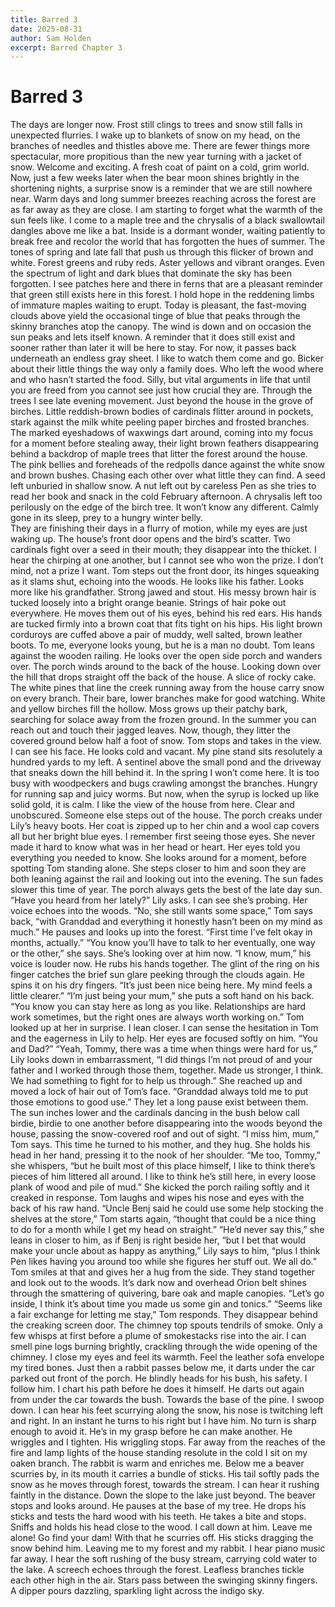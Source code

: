 ```yaml
---
title: Barred 3
date: 2025-08-31
author: Sam Holden
excerpt: Barred Chapter 3
---
```


# Barred 3

The days are longer now. Frost still clings to trees and snow still falls in unexpected flurries. I wake up to blankets of snow on my head, on the branches of needles and thistles above me. There are fewer things more spectacular, more propitious than the new year turning with a jacket of snow. Welcome and exciting. A fresh coat of paint on a cold, grim world. Now, just a few weeks later when the bear moon shines brightly in the shortening nights, a surprise snow is a reminder that we are still nowhere near. Warm days and long summer breezes reaching across the forest are as far away as they are close. I am starting to forget what the warmth of the sun feels like. 
I come to a maple tree and the chrysalis of a black swallowtail dangles above me like a bat. Inside is a dormant wonder, waiting patiently to break free and recolor the world that has forgotten the hues of summer. The tones of spring and late fall that push us through this flicker of brown and white.  Forest greens and ruby reds. Aster yellows and vibrant oranges. Even the spectrum of light and dark blues that dominate the sky has been forgotten. I see patches here and there in ferns that are a pleasant reminder that green still exists here in this forest. I hold hope in the reddening limbs of immature maples waiting to erupt. 
Today is pleasant, the fast-moving clouds above yield the occasional tinge of blue that peaks through the skinny branches atop the canopy. The wind is down and on occasion the sun peaks and lets itself known. A reminder that it does still exist and sooner rather than later it will be here to stay. For now, it passes back underneath an endless gray sheet.
I like to watch them come and go. Bicker about their little things the way only a family does. Who left the wood where and who hasn’t started the food. Silly, but vital arguments in life that until you are freed from you cannot see just how crucial they are. 
Through the trees I see late evening movement. Just beyond the house in the grove of birches. Little reddish-brown bodies of cardinals flitter around in pockets, stark against the milk white peeling paper birches and frosted branches. The marked eyeshadows of waxwings dart around, coming into my focus for a moment before stealing away, their light brown feathers disappearing behind a backdrop of  maple trees that litter the forest around the house. The pink bellies and foreheads of the redpolls dance against the white snow and brown bushes. Chasing each other over what little they can find. A seed left unburied in shallow snow. A nut left out by careless Pen as she tries to read her book and snack in the cold February afternoon. A chrysalis left too perilously on the edge of the birch tree. It won’t know any different. Calmly gone in its sleep, prey to a hungry winter belly.  
They are finishing their days in a flurry of motion, while my eyes are just waking up.
The house’s front door opens and the bird’s scatter. Two cardinals fight over a seed in their mouth; they disappear into the thicket. I hear the chirping at one another, but I cannot see who won the prize. I don’t mind, not a prize I want. 
Tom steps out the front door, its hinges squeaking as it slams shut, echoing into the woods. He looks like his father. Looks more like his grandfather. Strong jawed and stout. His messy brown hair is tucked loosely into a bright orange beanie. Strings of hair poke out everywhere. He moves them out of his eyes, behind his red ears. His hands are tucked firmly into a brown coat that fits tight on his hips. His light brown corduroys are cuffed above a pair of muddy, well salted, brown leather boots. 
To me, everyone looks young, but he is a man no doubt. 
Tom leans against the wooden railing. He looks over the open side porch and wanders over. The porch winds around to the back of the house. Looking down over the hill that drops straight off the back of the house. A slice of rocky cake. 
The white pines that line the creek running away from the house carry snow on every branch. Their bare, lower branches make for good watching. White and yellow birches fill the hollow. Moss grows up their patchy bark, searching for solace away from the frozen ground. In the summer you can reach out and touch their jagged leaves. Now, though, they litter the covered ground below half a foot of snow. 
Tom stops and takes in the view. I can see his face. He looks cold and vacant. My pine stand sits resolutely a hundred yards to my left. A sentinel above the small pond and the driveway that sneaks down the hill behind it. In the spring I won’t come here. It is too busy with woodpeckers and bugs crawling amongst the branches. Hungry for running sap and juicy worms. But now, when the syrup is locked up like solid gold, it is calm. I like the view of the house from here. Clear and unobscured.
Someone else steps out of the house. The porch creaks under Lily’s heavy boots. Her coat is zipped up to her chin and a wool cap covers all but her bright blue eyes. I remember first seeing those eyes. She never made it hard to know what was in her head or heart. Her eyes told you everything you needed to know. 
She looks around for a moment, before spotting Tom standing alone. She steps closer to him and soon they are both leaning against the rail and looking out into the evening. The sun fades slower this time of year. The porch always gets the best of the late day sun.
“Have you heard from her lately?” Lily asks. I can see she’s probing. Her voice echoes into the woods.
“No, she still wants some space,” Tom says back, “with Granddad and everything it honestly hasn’t been on my mind as much.” He pauses and looks up into the forest. “First time I’ve felt okay in months, actually.”
“You know you’ll have to talk to her eventually, one way or the other,” she says. She’s looking over at him now.
“I know, mum,” his voice is louder now. He rubs his hands together. The glint of the ring on his finger catches the brief sun glare peeking through the clouds again. He spins it on his dry fingers. “It’s just been nice being here. My mind feels a little clearer.”
“I’m just being your mum,” she puts a soft hand on his back. “You know you can stay here as long as you like. Relationships are hard work sometimes, but the right ones are always worth working on.”
Tom looked up at her in surprise. I lean closer. I can sense the hesitation in Tom and the eagerness in Lily to help. Her eyes are focused softly on him.
“You and Dad?”
“Yeah, Tommy, there was a time when things were hard for us,” Lily looks down in embarrassment, “I did things I’m not proud of and your father and I worked through those them, together. Made us stronger, I think. We had something to fight for to help us through.” She reached up and moved a lock of hair out of Tom’s face. “Granddad always told me to put those emotions to good use.” 
They let a long pause exist between them. The sun inches lower and the cardinals dancing in the bush below call birdie, birdie to one another before disappearing into the woods beyond the house, passing the snow-covered roof and out of sight. 
“I miss him, mum,” Tom says. This time he turned to his mother, and they hug. She holds his head in her hand, pressing it to the nook of her shoulder.
“Me too, Tommy,” she whispers, “but he built most of this place himself, I like to think there’s pieces of him littered all around. I like to think he’s still here, in every loose plank of wood and pile of mud.” She kicked the porch railing softly and it creaked in response.
Tom laughs and wipes his nose and eyes with the back of his raw hand. 
“Uncle Benj said he could use some help stocking the shelves at the store,” Tom starts again, “thought that could be a nice thing to do for a month while I get my head on straight.”
“He’d never say this,” she leans in closer to him, as if Benj is right beside her, “but I bet that would make your uncle about as happy as anything,” Lily says to him, “plus I think Pen likes having you around too while she figures her stuff out. We all do.”
Tom smiles at that and gives her a hug from the side. They stand together and look out to the woods. It’s dark now and overhead Orion belt shines through the smattering of quivering, bare oak and maple canopies. 
“Let’s go inside, I think it’s about time you made us some gin and tonics.”
“Seems like a fair exchange for letting me stay,” Tom responds. 
They disappear behind the creaking screen door. The chimney top spouts tendrils of smoke. Only a few whisps at first before a plume of smokestacks rise into the air. I can smell pine logs burning brightly, crackling through the wide opening of the chimney. I close my eyes and feel its warmth. Feel the leather sofa envelope my tired bones. 
Just then a rabbit passes below me, it darts under the car parked out front of the porch. He blindly heads for his bush, his safety. I follow him. I chart his path before he does it himself. He darts out again from under the car towards the bush. Towards the base of the pine. I swoop down. I can hear his feet scurrying along the snow, his nose is twitching left and right. In an instant he turns to his right but I have him. No turn is sharp enough to avoid it. He’s in my grasp before he can make another. He wriggles and I tighten. His wriggling stops. 
Far away from the reaches of the fire and lamp lights of the house standing resolute in the cold I sit on my oaken branch. The rabbit is warm and enriches me. 
Below me a beaver scurries by, in its mouth it carries a bundle of sticks. His tail softly pads the snow as he moves through forest, towards the stream. I can hear it rushing faintly in the distance. Down the slope to the lake just beyond. The beaver stops and looks around. He pauses at the base of my tree. He drops his sticks and tests the hard wood with his teeth. He takes a bite and stops. Sniffs and holds his head close to the wood. I call down at him.
Leave me alone! Go find your dam!
With that he scurries off. His sticks dragging the snow behind him. Leaving me to my forest and my rabbit. 
I hear piano music far away. I hear the soft rushing of the busy stream, carrying cold water to the lake. A screech echoes through the forest. Leafless branches tickle each other high in the air. Stars pass between the swinging skinny fingers. 
A dipper pours dazzling, sparkling light across the indigo sky. 


